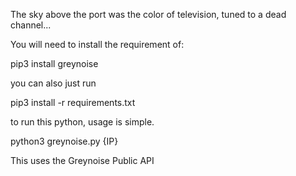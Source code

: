 The sky above the port was the color of television, tuned to a dead channel...


You will need to install the requirement of:

pip3 install greynoise 

you can also just run 

pip3 install -r requirements.txt

to run this python, usage is simple.

python3 greynoise.py {IP}

This uses the Greynoise Public API
